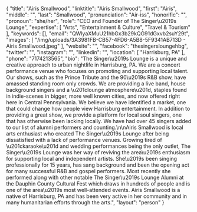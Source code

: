 {
  "title": "Airis Smallwood",
  "linktitle": "Airis Smallwood",
  "first": "Airis",
  "middle": "",
  "last": "Smallwood",
  "pronunciation": "Air-iss",
  "honorific": "",
  "pronoun": "she/her",
  "role": "CEO and Founder of The Singer\u2019s Lounge",
  "expertise": [
    "Arts",
    "Entertainment & Culture",
    "Travel & Tourism"
  ],
  "keywords": [],
  "email": "QWlyaXMuU21hbGx3b29kQG91dGxvb2suY29t",
  "images": [
    "/img/uploads/3A3981FB-CB57-4FD6-A5B8-5F9341AB713D - Airis Smallwood.jpeg"
  ],
  "website": "",
  "facebook": "thesingersloungehbg",
  "twitter": "",
  "instagram": "",
  "linkedin": "",
  "location": [
    "Harrisburg, PA"
  ],
  "phone": "7174213565",
  "bio": "The Singer\u2019s Lounge is a unique and creative approach to urban nightlife in Harrisburg, PA. We are a concert performance venue who focuses on promoting and supporting local talent. Our shows, such as the Prince Tribute and the 90\u2019s R&B show, have amassed standing room only crowds. We are providing a live band, house background singers and a \u201clounge atmosphere\u201d, staples found in indie-scenes in bigger, more well known cities, and now offered right here in Central Pennsylvania. We believe we have identified a market, one that could change how people view Harrisburg entertainment. In addition to providing a great show, we provide a platform for local soul singers, one that has otherwise been lacking locally. We have had over 45 singers added to our list of alumni performers and counting.\n\nAiris Smallwood is local arts enthusiast who created The Singer\u2019s Lounge after being dissatisfied with a lack of performance venues. Growing tired of \u201ckaraoke\u201d and wedding performances being the only outlet, The Singer\u2019s Lounge was her way of reviving the area\u2019s enthusiasm for supporting local and independent artists. She\u2019s been singing professionally for 15 years, has sang background and been the opening act for many successful R&B and gospel performers. Most recently she performed along with other notable The Singer\u2019s Lounge Alumni at the Dauphin County Cultural Fest which draws in hundreds of people and is one of the area\u2019s most well-attended events. Airis Smallwood is a native of Harrisburg, PA and has been very active in her community and in many humanitarian efforts through the arts.",
  "layout": "person"
}
